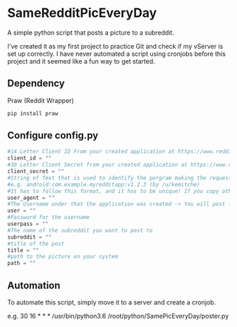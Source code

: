 # SameRedditPicEveryDay
A simple python script that posts a picture to a subreddit.

I've created it as my first project to practice Git and check if my vServer is set up correctly. I have never automated a script using cronjobs before this project and it seemed like a fun way to get started. 

## Dependency

Praw (Reddit Wrapper) 

```bash
pip install praw
```
## Configure config.py

```python
#14 Letter Client ID From your created application at https://www.reddit.com/prefs/apps
client_id = ""
#30 Letter Client Secret from your created application at https://www.reddit.com/prefs/apps
client_secret = ""
#String of Text that is used to identify the porgram making the requests
#e.g. android:com.example.myredditapp:v1.2.3 (by /u/kemitche)
#It has to follow this format, and it has to be unique! If you copy other user agents, you will get banned!
user_agent = ""
#The Username under that the application was created -> You will post from this account!
user = ""
#Password for the username
userpass = ""
#The name of the subreddit you want to post to
subreddit = ""
#title of the post
title = ""
#path to the picture on your system
path = ""
```

## Automation
To automate this script, simply move it to a server and create a cronjob. 

e.g. 30 16 * * * /usr/bin/python3.6 /root/python/SamePicEveryDay/poster.py
